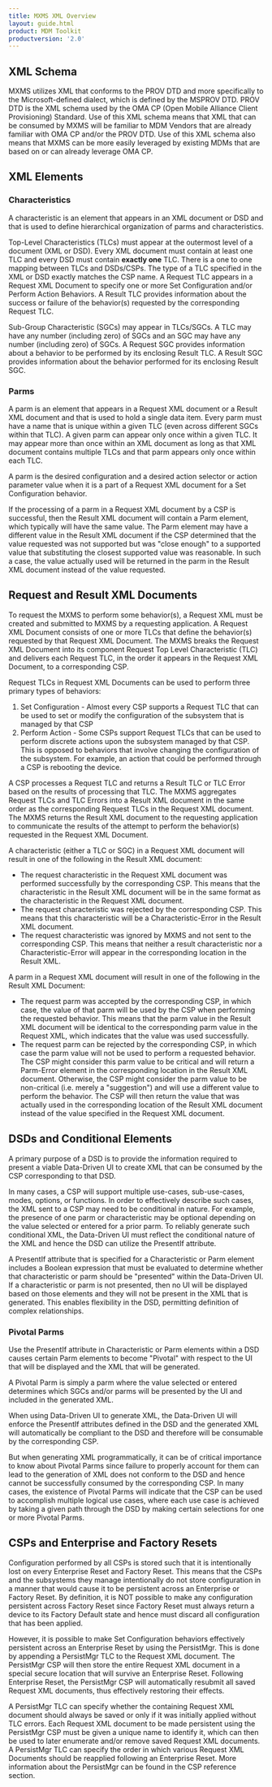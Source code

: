 ```yaml
---
title: MXMS XML Overview
layout: guide.html
product: MDM Toolkit
productversion: '2.0'
---
```


## XML Schema

MXMS utilizes XML that conforms to the PROV DTD and more specifically to the Microsoft-defined dialect, which is defined by the MSPROV DTD. PROV DTD is the XML schema used by the OMA CP (Open Mobile Alliance Client Provisioning) Standard. Use of this XML schema means that XML that can be consumed by MXMS will be familiar to MDM Vendors that are already familiar with OMA CP and/or the PROV DTD. Use of this XML schema also means that MXMS can be more easily leveraged by existing MDMs that are based on or can already leverage OMA CP.

## XML Elements

### Characteristics

A characteristic is an element that appears in an XML document or DSD and that is used to define hierarchical organization of parms and characteristics. 

Top-Level Characteristics (TLCs) must appear at the outermost level of a document (XML or DSD). Every XML document must contain at least one TLC and every DSD must contain **exactly one** TLC. There is a one to one mapping between TLCs and DSDs/CSPs. The type of a TLC specified in the XML or DSD exactly matches the CSP name. A Request TLC appears in a Request XML Document to specify one or more Set Configuration and/or Perform Action Behaviors. A Result TLC provides information about the success or failure of the behavior(s) requested by the corresponding Request TLC.

Sub-Group Characteristic (SGCs) may appear in TLCs/SGCs. A TLC may have any number (including zero) of SGCs and an SGC may have any number (including zero) of SGCs. A Request SGC provides information about a behavior to be performed by its enclosing Result TLC. A Result SGC provides information about the behavior performed for its enclosing Result SGC.


### Parms

A parm is an element that appears in a Request XML document or a Result XML document and that is used to hold a single data item. Every parm must have a name that is unique within a given TLC (even across different SGCs within that TLC). A given parm can appear only once within a given TLC. It may appear more than once within an XML document as long as that XML document contains multiple TLCs and that parm appears only once within each TLC.

A parm is the desired configuration and a desired action selector or action parameter value when it is a part of a Request XML document for a Set Configuration behavior. 

If the processing of a parm in a Request XML document by a CSP is successful, then the Result XML document will contain a Parm element, which typically will have the same value. The Parm element may have a different value in the Result XML document if the CSP determined that the value requested was not supported but was "close enough" to a supported value that substituting the closest supported value was reasonable. In such a case, the value actually used will be returned in the parm in the Result XML document instead of the value requested.


## Request and Result XML Documents

To request the MXMS to perform some behavior(s), a Request XML must be created and submitted to MXMS by a requesting application. A Request XML Document consists of one or more TLCs that define the behavior(s) requested by that Request XML Document. The MXMS breaks the Request XML Document into its component Request Top Level Characteristic (TLC) and delivers each Request TLC, in the order it appears in the Request XML Document, to a corresponding CSP.

Request TLCs in Request XML Documents can be used to perform three primary types of behaviors:

1. Set Configuration - Almost every CSP supports a Request TLC that can be used to set or modify the configuration of the subsystem that is managed by that CSP
2. Perform Action - Some CSPs support Request TLCs that can be used to perform discrete actions upon the subsystem managed by that CSP. This is opposed to behaviors that involve changing the configuration of the subsystem. For example, an action that could be performed through a CSP is rebooting the device. 

A CSP processes a Request TLC and returns a Result TLC or TLC Error based on the results of processing that TLC. The MXMS aggregates Request TLCs and TLC Errors into a Result XML document in the same order as the corresponding Request TLCs in the Request XML document. The MXMS returns the Result XML document to the requesting application to communicate the results of the attempt to perform the behavior(s) requested in the Request XML Document.

A characteristic (either a TLC or SGC) in a Request XML document will result in one of the following in the Result XML document:

* The request characteristic in the Request XML document was performed successfully by the corresponding CSP. This means that the characteristic in the Result XML document will be in the same format as the characteristic in the Request XML document.
* The request characteristic was rejected by the corresponding CSP. This means that this characteristic will be a Characteristic-Error in the Result XML document.
* The request characteristic was ignored by MXMS and not sent to the corresponding CSP. This means that neither a result characteristic nor a Characteristic-Error will appear in the corresponding location in the Result XML.

A parm in a Request XML document will result in one of the following in the Result XML Document:

* The request parm was accepted by the corresponding CSP, in which case, the value of that parm will be used by the CSP when performing the requested behavior. This means that the parm value in the Result XML document will be identical to the corresponding parm value in the Request XML, which indicates that the value was used successfully.
* The request parm can be rejected by the corresponding CSP, in which case the parm value will not be used to perform a requested behavior. The CSP might consider this parm value to be critical and will return a Parm-Error element in the corresponding location in the Result XML document. Otherwise, the CSP might consider the parm value to be non-critical (i.e. merely a "suggestion") and will use a different value to perform the behavior. The CSP will then return the value that was actually used in the corresponding location of the Result XML document instead of the value specified in the Request XML document.

## DSDs and Conditional Elements

A primary purpose of a DSD is to provide the information required to present a viable Data-Driven UI to create XML that can be consumed by the CSP corresponding to that DSD.

In many cases, a CSP will support multiple use-cases, sub-use-cases, modes, options, or functions. In order to effectively describe such cases, the XML sent to a CSP may need to be conditional in nature. For example, the presence of one parm or characteristic may be optional depending on the value selected or entered for a prior parm. To reliably generate such conditional XML, the Data-Driven UI must reflect the conditional nature of the XML and hence the DSD can utilize the PresentIf attribute.

A PresentIf attribute that is specified for a Characteristic or Parm element includes a Boolean expression that must be evaluated to determine whether that characteristic or parm should be "presented" within the Data-Driven UI. If a characteristic or parm is not presented, then no UI will be displayed based on those elements and they will not be present in the XML that is generated. This enables flexibility in the DSD, permitting definition of complex relationships.

### Pivotal Parms

Use the PresentIf attribute in Characteristic or Parm elements within a DSD causes certain Parm elements to become "Pivotal" with respect to the UI that will be displayed and the XML that will be generated.

A Pivotal Parm is simply a parm where the value selected or entered determines which SGCs and/or parms will be presented by the UI and included in the generated XML. 

When using Data-Driven UI to generate XML, the Data-Driven UI will enforce the PresentIf attributes defined in the DSD and the generated XML will automatically be compliant to the DSD and therefore will be consumable by the corresponding CSP.

But when generating XML programmatically, it can be of critical importance to know about Pivotal Parms since failure to properly account for them can lead to the generation of XML does not conform to the DSD and hence cannot be successfully consumed by the corresponding CSP. In many cases, the existence of Pivotal Parms will indicate that the CSP can be used to accomplish multiple logical use cases, where each use case is achieved by taking a given path through the DSD by making certain selections for one or more Pivotal Parms.

## CSPs and Enterprise and Factory Resets

Configuration performed by all CSPs is stored such that it is intentionally lost on every Enterprise Reset and Factory Reset. This means that the CSPs and the subsystems they manage intentionally do not store configuration in a manner that would cause it to be persistent across an Enterprise or Factory Reset. By definition, it is NOT possible to make any configuration persistent across Factory Reset since Factory Reset must always return a device to its Factory Default state and hence must discard all configuration that has been applied.

However, it is possible to make Set Configuration behaviors effectively persistent across an Enterprise Reset by using the PersistMgr. This is done by appending a PersistMgr TLC to the Request XML document. The PersistMgr CSP will then store the entire Request XML document in a special secure location that will survive an Enterprise Reset. Following Enterprise Reset, the PersistMgr CSP will automatically resubmit all saved Request XML documents, thus effectively restoring their effects. 

A PersistMgr TLC can specify whether the containing Request XML document should always be saved or only if it was initially applied without TLC errors. Each Request XML document to be made persistent using the PersistMgr CSP must be given a unique name to identify it, which can then be used to later enumerate and/or remove saved Request XML documents. A PersistMgr TLC can specify the order in which various Request XML Documents should be reapplied following an Enterprise Reset. More information about the PersistMgr can be found in the CSP reference section.
